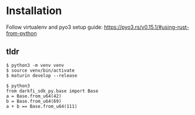 # Installation

Follow virtualenv and pyo3 setup guide: https://pyo3.rs/v0.15.1/#using-rust-from-python

## tldr

```
$ python3 -m venv venv
$ source venv/bin/activate
$ maturin develop --release
```

```
$ python3
from darkfi_sdk_py.base import Base
a = Base.from_u64(42)
b = Base.from_u64(69)
a + b == Base.from_u64(111)
```
